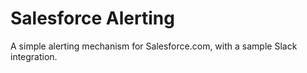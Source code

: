 # Salesforce Alerting
A simple alerting mechanism for Salesforce.com, with a sample Slack integration.